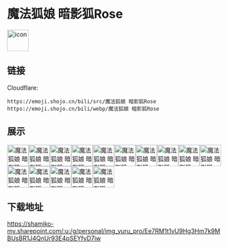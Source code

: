 # 魔法狐娘 暗影狐Rose
<img src="https://emoji.shojo.cn/bili/src/魔法狐娘 暗影狐Rose/icon.png" width="50" height="50" alt="icon">

## 链接
Cloudflare:
```
https://emoji.shojo.cn/bili/src/魔法狐娘 暗影狐Rose
https://emoji.shojo.cn/bili/webp/魔法狐娘 暗影狐Rose
```
## 展示
<img src="https://emoji.shojo.cn/bili/src/魔法狐娘 暗影狐Rose/魔法狐娘 暗影狐Rose-嗨老婆！.png" width="50" height="50" alt="魔法狐娘 暗影狐Rose-嗨老婆！"><img src="https://emoji.shojo.cn/bili/src/魔法狐娘 暗影狐Rose/魔法狐娘 暗影狐Rose-噗嗤.png" width="50" height="50" alt="魔法狐娘 暗影狐Rose-噗嗤"><img src="https://emoji.shojo.cn/bili/src/魔法狐娘 暗影狐Rose/魔法狐娘 暗影狐Rose-耶！.png" width="50" height="50" alt="魔法狐娘 暗影狐Rose-耶！"><img src="https://emoji.shojo.cn/bili/src/魔法狐娘 暗影狐Rose/魔法狐娘 暗影狐Rose-看看你的.png" width="50" height="50" alt="魔法狐娘 暗影狐Rose-看看你的"><img src="https://emoji.shojo.cn/bili/src/魔法狐娘 暗影狐Rose/魔法狐娘 暗影狐Rose-呃呃.png" width="50" height="50" alt="魔法狐娘 暗影狐Rose-呃呃"><img src="https://emoji.shojo.cn/bili/src/魔法狐娘 暗影狐Rose/魔法狐娘 暗影狐Rose-罕见.png" width="50" height="50" alt="魔法狐娘 暗影狐Rose-罕见"><img src="https://emoji.shojo.cn/bili/src/魔法狐娘 暗影狐Rose/魔法狐娘 暗影狐Rose-知识增加.png" width="50" height="50" alt="魔法狐娘 暗影狐Rose-知识增加"><img src="https://emoji.shojo.cn/bili/src/魔法狐娘 暗影狐Rose/魔法狐娘 暗影狐Rose-红温了.png" width="50" height="50" alt="魔法狐娘 暗影狐Rose-红温了"><img src="https://emoji.shojo.cn/bili/src/魔法狐娘 暗影狐Rose/魔法狐娘 暗影狐Rose-略略略.png" width="50" height="50" alt="魔法狐娘 暗影狐Rose-略略略"><img src="https://emoji.shojo.cn/bili/src/魔法狐娘 暗影狐Rose/魔法狐娘 暗影狐Rose-得意.png" width="50" height="50" alt="魔法狐娘 暗影狐Rose-得意"><img src="https://emoji.shojo.cn/bili/src/魔法狐娘 暗影狐Rose/魔法狐娘 暗影狐Rose-嘬嘬.png" width="50" height="50" alt="魔法狐娘 暗影狐Rose-嘬嘬"><img src="https://emoji.shojo.cn/bili/src/魔法狐娘 暗影狐Rose/魔法狐娘 暗影狐Rose-遗憾离场.png" width="50" height="50" alt="魔法狐娘 暗影狐Rose-遗憾离场"><img src="https://emoji.shojo.cn/bili/src/魔法狐娘 暗影狐Rose/魔法狐娘 暗影狐Rose-呜呜.png" width="50" height="50" alt="魔法狐娘 暗影狐Rose-呜呜"><img src="https://emoji.shojo.cn/bili/src/魔法狐娘 暗影狐Rose/魔法狐娘 暗影狐Rose-我不到啊.png" width="50" height="50" alt="魔法狐娘 暗影狐Rose-我不到啊"><img src="https://emoji.shojo.cn/bili/src/魔法狐娘 暗影狐Rose/魔法狐娘 暗影狐Rose-肌肉女仆.png" width="50" height="50" alt="魔法狐娘 暗影狐Rose-肌肉女仆">

## 下载地址

https://shamiko-my.sharepoint.com/:u:/g/personal/img_yuru_pro/Ee7RM1t1vU9Hg3Hm7k9MBUsBR1J4QnUr93E4pSEYfyD7iw